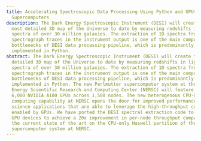 ```yaml
---
title: Accelerating Spectroscopic Data Processing Using Python and GPUs on NERSC
  Supercomputers
description: The Dark Energy Spectroscopic Instrument (DESI) will create the
  most detailed 3D map of the Universe to date by measuring redshifts in light
  spectra of over 30 million galaxies. The extraction of 1D spectra from 2D
  spectrograph traces in the instrument output is one of the main computational
  bottlenecks of DESI data processing pipeline, which is predominantly
  implemented in Python.
abstract: The Dark Energy Spectroscopic Instrument (DESI) will create the most
  detailed 3D map of the Universe to date by measuring redshifts in light
  spectra of over 30 million galaxies. The extraction of 1D spectra from 2D
  spectrograph traces in the instrument output is one of the main computational
  bottlenecks of DESI data processing pipeline, which is predominantly
  implemented in Python. The new Perlmutter supercomputer system at the National
  Energy Scientific Research and Computing Center (NERSC) will feature over
  6,000 NVIDIA A100 GPUs across 1,500 nodes. The new heterogenous CPU-GPU
  computing capability at NERSC opens the door for improved performance for
  science applications that are able to leverage the high-throughput computation
  enabled by GPUs. We have ported the DESI spectral extraction code to run on
  GPU devices to achieve a 20x improvement in per-node throughput compared to
  the current state of the art on the CPU-only Haswell partition of the Cori
  supercomputer system at NERSC.
---
```


